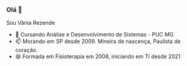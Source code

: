 ### Olá 👋


Sou Vânia Rezende

- 🔭 Cursando Análise e Desenvolvimento de Sistemas - PUC MG
- 📫 Morando em SP desde 2009. Mineira de nascença, Paulista de coração. 
- 😄 Formada em Fisioterapia em 2008, iniciando em TI desde 2021


